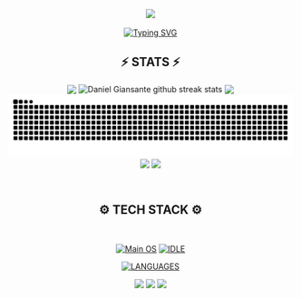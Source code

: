 <p align="center">
<img src="https://capsule-render.vercel.app/api?type=waving&height=300&color=gradient&text=HI%20THERE!&fontSize=90&fontAlign=50&fontAlignY=30&desc=I%20am%20Daniel%20Giansante!&section=header&animation=twinkling&textBg=false">
</p>

<p align="center"> <a href="https://git.io/typing-svg"><img src="https://readme-typing-svg.demolab.com?font=Orbitron&pause=1000&width=435&lines=Welcome+to+my+Github+Profile+Page!" alt="Typing SVG" /></a> </p>

<h2 align="center">⚡ STATS ⚡</h2>

<p align="center">
<img align="center" width="400" src="https://github-readme-stats.vercel.app/api?username=DanielGiansante&show_icons=true&theme=github_dark&&hide_border=true"> 
<img align="center" width="400" src="https://github-readme-streak-stats.herokuapp.com/?user=DanielGiansante&theme=github-dark&hide_border=true&date_format=M%20j%5B%2C%20Y%5D" alt="Daniel Giansante github streak stats"> 
<img align="center" width="800" src="https://github-profile-summary-cards.vercel.app/api/cards/profile-details?username=DanielGiansante&theme=github_dark&show_icons=true&bg_color=0111111"> 
<img src="https://raw.githubusercontent.com/DanielGiansante/DanielGiansante/output/snek.svg">
<img align="center" src="https://github-profile-trophy.vercel.app/?username=DanielGiansante&theme=onedark&no-frame=False&row=1&&margin-w=20&no-bg=true">
<img align="center" width="150" src="https://komarev.com/ghpvc/?username=DanielGiansante&label=PROFILE+VIEWS&style=flat-square"> 
</p>


<br> <h2 align="center">⚙️ TECH STACK ⚙️ </h2>
<br> <p align="center"> 
[![Main OS](https://img.shields.io/badge/OS-Windows_11-informational?style=flat&logo=Microsoft&logoColor=blue&color=1bdce3)](https://www.microsoft.com/en-us/windows?wa=wsignin1.0)
[![IDLE](https://img.shields.io/badge/IDLE-VS_Code-informational?style=flat&logo=VisualStudioCode&logoColor=lightblue&color=blue)](https://code.visualstudio.com/)

</p>

<div align="center">
  <a href="https://github-readme-tech-stack.vercel.app">
    <img src="https://github-readme-tech-stack.vercel.app/api/cards?title=LANGUAGES&align=center&titleAlign=center&fontSize=20&lineCount=2&theme=dracula&bg=%23282A36&badge=%23343746&border=%23343746&titleColor=%23BD93F9&line1=python%2CPython%2C1b2b9b%3B&line2=pandas%2CPandas%2C150458%3Bflask%2Cflask%2Cffffff%3B" alt="LANGUAGES" />
  </a>
</div>



<p align="center">
<img src="https://capsule-render.vercel.app/api?type=rect&color=timeGradient&height=2"> 
<img src="https://capsule-render.vercel.app/api?type=rect&color=timeGradient&height=2"> 
<img src="https://capsule-render.vercel.app/api?type=rect&color=timeGradient&height=2"> 
</p>
